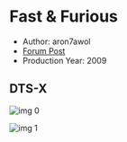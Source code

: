 # Fast & Furious

* Author: aron7awol
* [Forum Post](https://www.avsforum.com/threads/bass-eq-for-filtered-movies.2995212/post-58204968)
* Production Year: 2009

## DTS-X

![img 0](https://i.imgur.com/kXVwGhe.jpg)

![img 1](https://i.imgur.com/lLWu9zc.jpg)

